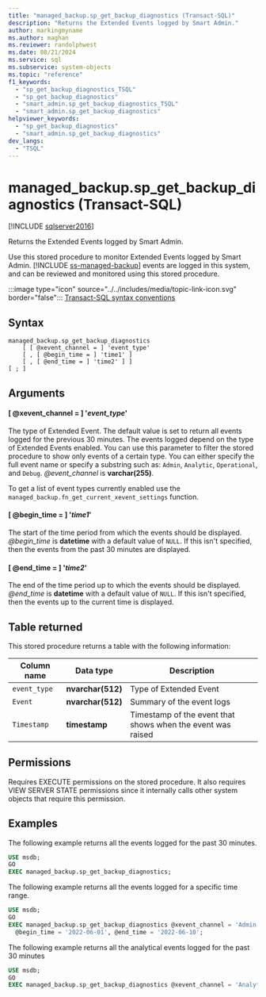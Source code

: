 ```yaml
---
title: "managed_backup.sp_get_backup_diagnostics (Transact-SQL)"
description: "Returns the Extended Events logged by Smart Admin."
author: markingmyname
ms.author: maghan
ms.reviewer: randolphwest
ms.date: 08/21/2024
ms.service: sql
ms.subservice: system-objects
ms.topic: "reference"
f1_keywords:
  - "sp_get_backup_diagnostics_TSQL"
  - "sp_get_backup_diagnostics"
  - "smart_admin.sp_get_backup_diagnostics_TSQL"
  - "smart_admin.sp_get_backup_diagnostics"
helpviewer_keywords:
  - "sp_get_backup_diagnostics"
  - "smart_admin.sp_get_backup_diagnostics"
dev_langs:
  - "TSQL"
---
```

# managed_backup.sp_get_backup_diagnostics (Transact-SQL)

[!INCLUDE [sqlserver2016](../../includes/applies-to-version/sqlserver2016.md)]

Returns the Extended Events logged by Smart Admin.

Use this stored procedure to monitor Extended Events logged by Smart Admin. [!INCLUDE [ss-managed-backup](../../includes/ss-managed-backup-md.md)] events are logged in this system, and can be reviewed and monitored using this stored procedure.

:::image type="icon" source="../../includes/media/topic-link-icon.svg" border="false"::: [Transact-SQL syntax conventions](../../t-sql/language-elements/transact-sql-syntax-conventions-transact-sql.md)

## Syntax

```syntaxsql
managed_backup.sp_get_backup_diagnostics
    [ [ @xevent_channel = ] 'event_type'
    [ , [ @begin_time = ] 'time1' ]
    [ , [ @end_time = ] 'time2' ] ]
[ ; ]
```

## Arguments

#### [ @xevent_channel = ] '*event_type*'

The type of Extended Event. The default value is set to return all events logged for the previous 30 minutes. The events logged depend on the type of Extended Events enabled. You can use this parameter to filter the stored procedure to show only events of a certain type. You can either specify the full event name or specify a substring such as: `Admin`, `Analytic`, `Operational`, and `Debug`. *@event_channel* is **varchar(255)**.

To get a list of event types currently enabled use the `managed_backup.fn_get_current_xevent_settings` function.

#### [ @begin_time = ] '*time1*'

The start of the time period from which the events should be displayed. *@begin_time* is **datetime** with a default value of `NULL`. If this isn't specified, then the events from the past 30 minutes are displayed.

#### [ @end_time = ] '*time2*'

The end of the time period up to which the events should be displayed. *@end_time* is **datetime** with a default value of `NULL`. If this isn't specified, then the events up to the current time is displayed.

## Table returned

This stored procedure returns a table with the following information:

| Column name | Data type | Description |
| --- | --- | --- |
| `event_type` | **nvarchar(512)** | Type of Extended Event |
| `Event` | **nvarchar(512)** | Summary of the event logs |
| `Timestamp` | **timestamp** | Timestamp of the event that shows when the event was raised |

## Permissions

Requires EXECUTE permissions on the stored procedure. It also requires VIEW SERVER STATE permissions since it internally calls other system objects that require this permission.

## Examples

The following example returns all the events logged for the past 30 minutes.

```sql
USE msdb;
GO
EXEC managed_backup.sp_get_backup_diagnostics;
```

The following example returns all the events logged for a specific time range.

```sql
USE msdb;
GO
EXEC managed_backup.sp_get_backup_diagnostics @xevent_channel = 'Admin',
  @begin_time = '2022-06-01', @end_time = '2022-06-10';
```

The following example returns all the analytical events logged for the past 30 minutes

```sql
USE msdb;
GO
EXEC managed_backup.sp_get_backup_diagnostics @xevent_channel = 'Analytic';
```
